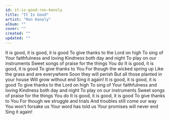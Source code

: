 ```yaml
---
id: it-is-good-ron-kenoly
title: "It Is Good"
artist: "Ron Kenoly"
album: ""
cover: ""
created: ""
updated: ""
---
```


It is good, it is good, it is good
To give thanks to the Lord on high
To sing of Your faithfulness and loving
Kindness both day and night
To play on our instruments
Sweet songs of praise for the things You do
It is good, it is good, it is good
To give thanks to You
For though the wicked spring up
Like the grass and are everywhere
Soon they will perish
But all those planted in your house
Will grow without end
Sing it again!
It is good, it is good, it is good
To give thanks to the Lord on high
To sing of Your faithfulness and loving
Kindness both day and night
To play on our instruments
Sweet songs of praise for the things You do
It is good, it is good, it is good
To give thanks to You
For though we struggle and trials
And troubles still come our way
You won't forsake us
Your word has told us
Your promises will never end
Sing it again!